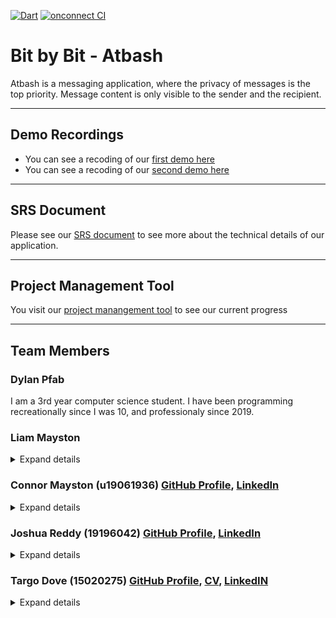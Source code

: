 [![Dart](https://github.com/COS301-SE-2021/Atbash/actions/workflows/flutter.yml/badge.svg)](https://github.com/COS301-SE-2021/Atbash/actions/workflows/flutter.yml)
[![onconnect CI](https://github.com/COS301-SE-2021/Atbash/actions/workflows/onconnect.yml/badge.svg)](https://github.com/COS301-SE-2021/Atbash/actions/workflows/onconnect.yml)

# Bit by Bit - Atbash
Atbash is a messaging application, where the privacy of messages is the top priority. Message content is only visible to the sender and the recipient.

---
## Demo Recordings

- You can see a recoding of our [first demo here](https://drive.google.com/file/d/1DMy0GptLXR87wrKEufVdGTTObUrbgjsH/view?usp=sharing) 
- You can see a recoding of our [second demo here](https://drive.google.com/file/d/18Cx_5pkdIHKp1ZRApT2W2jsCBklKNL1c/view?usp=sharing) 

---
## SRS Document

Please see our [SRS document](/Documentation/Demo2/SRS_Demo2.pdf) to see more about the technical details of our application.

---
## Project Management Tool

You visit our [project manangement tool](https://github.com/COS301-SE-2021/Atbash/projects/1) to see our current progress

---
## Team Members

### Dylan Pfab
I am a 3rd year computer science student. I have been programming recreationally since I was 10, and professionaly since 2019.

### Liam Mayston <br>

<details><summary>Expand details</summary> 
  
- __Interests__: Playing games, coding
- __Strong skills__: Java
- __Experience with__: Springboot, C++, JavaScript, NodeJS, PHP, SQL, Assembly
- __Attitudes__: Hard working
- __About Me__: 
  I am a 3rd year Computer Science student. I have been coding since highschool and my project/work experience is only limited to university at the moment. I enjoy spending time with the boys and playing games. 

</details>

### Connor Mayston (u19061936) [GitHub Profile](https://github.com/Josh-Reddy), [LinkedIn](https://www.linkedin.com/in/joshua-christopher-reddy-a59018210/) <br> 

<details><summary>Expand details</summary> 
  
- __Interests__: Playing games, coding, spending time with friends
- __Strong skills__: Java
- __Experience with__: Springboot, C++, JavaScript, NodeJS, PHP, SQL, Assembly
- __Attitudes__: Creative, patient and friendly
- __About Me__: 
  I am a 3rd year Computer Science student. I have been coding since highschool and my project/work experience is only limited to university at the moment. I enjoy spending time with the boys and playing games. 

</details>

### Joshua Reddy (19196042) [GitHub Profile](https://github.com/Josh-Reddy), [LinkedIn](https://www.linkedin.com/in/joshua-christopher-reddy-a59018210/)

<details><summary>Expand details</summary>
  
- __Interests__: Playing games, coding, spending time with friends
- __Strong skills__: Java
- __Experience with__: Springboot, C++, JavaScript, NodeJS, PHP, SQL, Assembly
- __Attitudes__: Creative, patient and friendly
- __About Me__: 
  I am a 3rd year BIT student. I have been coding since highschool and my project/work experience is only limited to university at the moment. I enjoy spending time with the boys and playing games. 

</details>

### Targo Dove (15020275) [GitHub Profile](https://github.com/TargoDove), [CV](Documentation/CVS/Targo.pdf), [LinkedIN](https://www.linkedin.com/in/targodove/)

<details><summary>Expand details</summary>
  
- __Interests__: Technology, Coding, Gaming, Electronics, Reading
- __Skills__: Java & Springboot, C++, Python, JavaScript, PHP, SQL, NodeJS, React, Assembly, Web development, Android
- __Projects__: 
  - WeMingle app: Started a company and created an app to revolutionize the way people meet
  - Final Year Electronic Engineering Project: Designed and developed a remote-controled Segway like vehicle
- __Previous work experience__:
  - Vacation Work at 5DT, January 2021
  - Vacation Work at Hensoldt Optronics, January 2019
  - Vacation Work at Denel Aeronautics, December 2018
  - Vacation Work at Nanoteq, July 2017
  - Vacation Work at 5DT, January 2021
- __Attitudes__: Ambitious, Creative, Curious and Passionate about solving problems through technology
- __About Me__: 
  I am a 3rd year Computer Science student and Electronic Engineering graduate. I am a problem solver at heart with a passion for code. I am a quick study and enjoy learning new skills and technologies. My experience is not only limited to university projects but extends into the business world as well. Since having an idea in second year, I have created a team and company, won support and funding, developed, tested and launched an app along with a supporting marketing campaign. My projects and the work I’ve done for companies has mostly been more engineering related.

</details>

